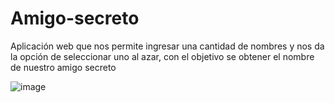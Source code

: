 # Amigo-secreto

Aplicación web que nos permite ingresar una cantidad de nombres y nos da la opción de seleccionar uno al azar, con el objetivo se obtener el nombre de nuestro amigo secreto


  

![image](https://github.com/user-attachments/assets/edea770d-75db-47e1-ac22-743e8952fb38)
